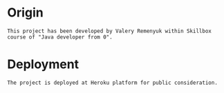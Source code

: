 # __Origin__
 	This project has been developed by Valery Remenyuk within Skillbox course of "Java developer from 0".

# __Deployment__
	The project is deployed at Heroku platform for public consideration.

